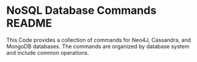 
# NoSQL Database Commands README

This Code provides a collection of commands for Neo4J, Cassandra, and MongoDB databases. 
The commands are organized by database system and include common operations.
